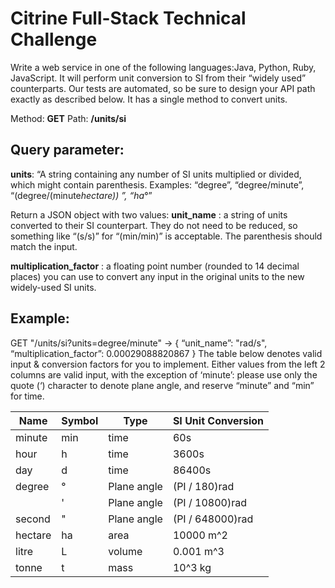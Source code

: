 # Citrine Full-Stack Technical Challenge #

Write a web service in one of the following languages:Java, Python, Ruby, JavaScript. It will perform unit conversion to SI from their “widely used” counterparts. Our tests are automated, so be sure to design your API path exactly as described below. It has a single method to convert units.

Method:  **GET**
Path:  **/units/si**

## Query parameter: ##
**units**: “A string containing any number of SI units multiplied or divided, which might contain parenthesis. Examples: “degree”, “degree/minute”, “(degree/(minute*hectare)) ”,  “ha*°”

Return a JSON object with two values:
  **unit_name** : a string of units converted to their SI counterpart. They do not need to be reduced, so something like “(s/s)” for “(min/min)” is acceptable. The parenthesis should match the input.

  **multiplication_factor** : a floating point number (rounded to 14 decimal places) you can use to convert any input in the original units to the new widely-used SI units. 

## Example: ##
GET "/units/si?units=degree/minute"
->
{ “unit_name”: "rad/s", “multiplication_factor”: 0.00029088820867 }
The table below denotes valid input & conversion factors for you to implement. Either values from the left 2 columns are valid input, with the exception of ‘minute’: please use only the quote (‘) character to denote plane angle, and reserve “minute” and “min” for time.


| Name          | Symbol | Type        | SI Unit Conversion |
| ------------- |--------| ------------| -------------------|
| minute        | min    | time        | 60s                |
| hour          | h      | time        | 3600s              |
| day           | d      | time        | 86400s             |
| degree        | °      | Plane angle | (PI / 180)rad      |
|               | '      | Plane angle | (PI / 10800)rad    |
| second        | "      | Plane angle | (PI / 648000)rad   |
| hectare       | ha     | area        | 10000 m^2          |
| litre         | L      | volume      | 0.001 m^3          |
| tonne         | t      | mass        | 10^3 kg            |
